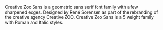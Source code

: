 Creative Zoo Sans is a geometric sans serif font family with a few sharpened edges. Designed by René Sorensen as part of the rebranding of the creative agency Creative ZOO.
Creative Zoo Sans is a 5 weight family with Roman and Italic styles.
